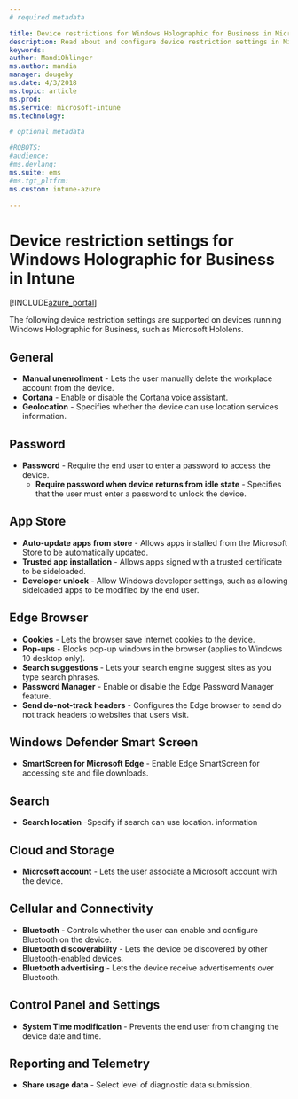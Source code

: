 ```yaml
---
# required metadata

title: Device restrictions for Windows Holographic for Business in Microsoft Intune - Azure | Microsoft Docs
description: Read about and configure device restriction settings in Microsoft Intune for Windows Holographic for Business, including unenrollment, geolocation, passwords, install apps from app store, cookies and pop ups in Edge, Windows Defender, search, cloud and storage, bluetooth connectivity, system time, and usage data in Azure.
keywords:
author: MandiOhlinger
ms.author: mandia
manager: dougeby
ms.date: 4/3/2018
ms.topic: article
ms.prod:
ms.service: microsoft-intune
ms.technology:

# optional metadata

#ROBOTS:
#audience:
#ms.devlang:
ms.suite: ems
#ms.tgt_pltfrm:
ms.custom: intune-azure

---
```


# Device restriction settings for Windows Holographic for Business in Intune

[!INCLUDE[azure_portal](./includes/azure_portal.md)]

The following device restriction settings are supported on devices running Windows Holographic for Business, such as Microsoft Hololens.

## General

- **Manual unenrollment** - Lets the user manually delete the workplace account from the device.
- **Cortana** - Enable or disable the Cortana voice assistant.
- **Geolocation** - Specifies whether the device can use location services information.

## Password
- 	**Password** - Require the end user to enter a password to access the device.
	- 	**Require password when device returns from idle state** - Specifies that the user must enter a password to unlock the device.

## App Store

- 	**Auto-update apps from store** - Allows apps installed from the Microsoft Store to be automatically updated.
- 	**Trusted app installation** - Allows apps signed with a trusted certificate to be sideloaded.
- 	**Developer unlock** - Allow Windows developer settings, such as allowing sideloaded apps to be modified by the end user.

## Edge Browser

- 	**Cookies** - Lets the browser save internet cookies to the device.
- 	**Pop-ups** - Blocks pop-up windows in the browser (applies to Windows 10 desktop only).
- 	**Search suggestions** - Lets your search engine suggest sites as you type search phrases.
- 	**Password Manager** - Enable or disable the Edge Password Manager feature.
- **Send do-not-track headers** - Configures the Edge browser to send do not track headers to websites that users visit.

## Windows Defender Smart Screen

- **SmartScreen for Microsoft Edge** - Enable Edge SmartScreen for accessing site and file downloads.

## Search
- **Search location** -Specify if search can use location. information

## Cloud and Storage
- 	**Microsoft account** - Lets the user associate a Microsoft account with the device.

## Cellular and Connectivity

- 	**Bluetooth** - Controls whether the user can enable and configure Bluetooth on the device.
- 	**Bluetooth discoverability** - Lets the device be discovered by other Bluetooth-enabled devices.
- 	**Bluetooth advertising** - Lets the device receive advertisements over Bluetooth.

## Control Panel and Settings

- **System Time modification** - Prevents the end user from changing the device date and time.

## Reporting and Telemetry

- **Share usage data** - Select level of diagnostic data submission.
